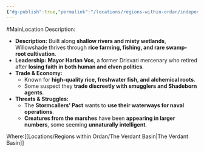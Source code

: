 ```yaml
---
{"dg-publish":true,"permalink":"/locations/regions-within-ordan/independent-land/village-of-willowshade/"}
---
```


#MainLocation 
Description:

- **Description:** Built along **shallow rivers and misty wetlands**, Willowshade thrives through **rice farming, fishing, and rare swamp-root cultivation**.
- **Leadership:** **Mayor Harlan Vos**, a former Drisvari mercenary who retired after **losing faith in both human and elven politics**.
- **Trade & Economy:**
    - Known for **high-quality rice, freshwater fish, and alchemical roots**.
    - Some suspect they **trade discreetly with smugglers and Shadeborn agents**.
- **Threats & Struggles:**
    - The **Stormcallers' Pact** wants to **use their waterways for naval operations**.
    - **Creatures from the marshes** have been **appearing in larger numbers**, some seeming **unnaturally intelligent**.

Where:[[Locations/Regions within Ordan/The Verdant Basin\|The Verdant Basin]]